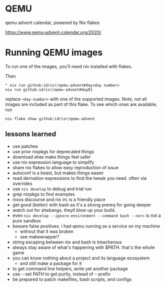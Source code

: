 # QEMU

qemu advent calendar, powered by Nix flakes

https://www.qemu-advent-calendar.org/2020/

# Running QEMU images
To run one of the images, you'll need nix installed with flakes.

Then

```
" nix run github:idrisr/qemu-advent#day<day number>
nix run github:idrisr/qemu-advent#day01
```

replace `<day-number>` with one of the supported images. Note, not all images
are included as part of this flake.  To see which ones are available, run

```
nix flake show github:idrisr/qemu-advent
```

## lessons learned
* use patches
* use prior nixpkgs for deprecated things
* download shas make things feel safer
* use nix expression language to simplify
* share nix flakes to allow easy reproduction of issue
* autoconf is a beast, but makes things easier
* read derivation expressions to find the tweak you need. often via overrides
* use `nix develop` to debug and trial run
* grep nixpkgs to find examples
* nixos discourse and nix irc is a friendly place
* get good (better) with bash as it's a strong prereq for going deeper
* watch out for shebangs. theyll blow up your build.
* even `nix develop --ignore-environment --command bash --norc` is not a pure sandbox
* beware false positives. i had qemu running as a service on my machine
    * without that it was broken
    * see makewrapper?
* string escaping between nix and bash is treacherous
* always stay aware of what's happening with $PATH. that's the whole game
* you can know nothing about a project and its language ecosystem
    * and still make a package for it
* to get command line helpers, write yet another package
* use --set PATH to get purity, instead of --prefix
* be prepared to patch makefiles, bash scripts, and configs
